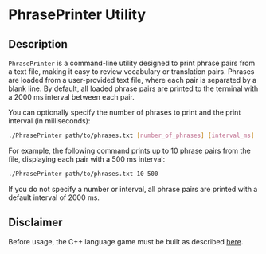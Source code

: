 # PhrasePrinter Utility

## Description

`PhrasePrinter` is a command-line utility designed to print phrase pairs from a text file, making it easy to review vocabulary or translation pairs. Phrases are loaded from a user-provided text file, where each pair is separated by a blank line. 
By default, all loaded phrase pairs are printed to the terminal with a 2000 ms interval between each pair.

You can optionally specify the number of phrases to print and the print interval (in milliseconds):

```bash
./PhrasePrinter path/to/phrases.txt [number_of_phrases] [interval_ms]
```

For example, the following command prints up to 10 phrase pairs from the file, displaying each pair with a 500 ms interval:

```bash
./PhrasePrinter path/to/phrases.txt 10 500
```

If you do not specify a number or interval, all phrase pairs are printed with a default interval of 2000 ms.

## Disclaimer

Before usage, the C++ language game must be built as described [here](../README.md).